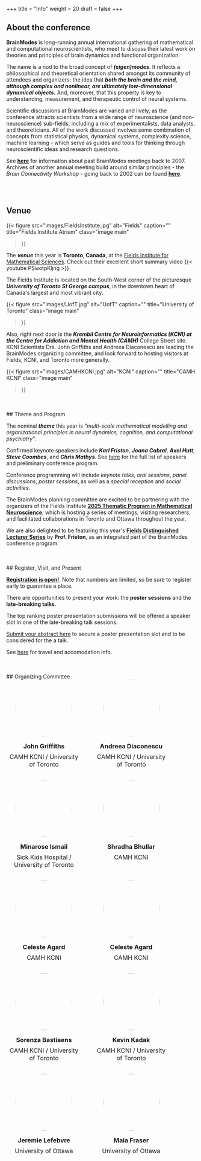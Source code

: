 +++
title = "Info"
weight = 20
draft = false
+++

## About the conference

**BrainModes** is long-running annual international gathering of mathematical and computational neuroscientists, who meet to discuss their latest work on theories and principles of brain dynamics and functional organization. 

The name is a nod to the broad concept of ***(eigen)modes***. It reflects a philosophical and theoretical orientation shared amongst its community of attendees and organizers: the idea that ***both the brain and the mind, although complex and nonlinear, are ultimately low-dimensional dynamical objects.*** And, moreover, that this property is key to understanding, measurement, and therapeutic control of neural systems. 

Scientific discussions at BrainModes are varied and lively, as the conference attracts scientists from a wide range of neuroscience (and non-neuroscience) sub-fields, including a mix of experimentalists, data analysts, and theoreticians. All of the work discussed involves some combination of concepts from statistical physics, dynamical systems, complexity science, machine learning - which serve as guides and tools for thinking through neuroscientific ideas and research questions. 

See [**here**](https://www.brainmodes.org/bsw/zwei/brainmodes) for information about past BrainModes meetings back to 2007. Archives of another annual meeting build around similar principles - the *Brain Connectivity Workshop* - going back to 2002 can be found [**here**](https://www.brain-connectivity-workshop.org/bsw/zwei/bcw).



<br>
<br>

## Venue

{{< figure
    src="images/FieldsInstitute.jpg"
    alt="Fields"
    caption=""
    title="Fields Institute Atrium"
    class="image main"
>}}

The ***venue*** this year is **Toronto, Canada**, at the [Fields Institute for Mathematical Sciences](https://fields.utoronto.ca). Check out their excellent short summary video {{< youtube PSwotpKljng >}}

The Fields Institute is located on the South-West corner of the picturesque ***University of Toronto St George campus***, in the downtown heart of Canada's largest and most vibrant city. 

{{< figure
    src="images/UofT.jpg"
    alt="UofT"
    caption=""
    title="University of Toronto"
    class="image main"
>}}

Also, right next door is the ***Krembil Centre for Neuroinformatics (KCNI) at the Centre for Addiction and Mental Health (CAMH)*** College Street site. KCNI Scientists Drs. John Griffiths and Andreea Diaconescu are leading the BrainModes organizing committee, and look forward to hosting visitors at Fields, KCNI, and Toronto more generally. 

{{< figure
    src="images/CAMHKCNI.jpg"
    alt="KCNI"
    caption=""
    title="CAMH KCNI"
    class="image main"
>}}



<br>
<br>
## Theme and Program

The nominal ***theme*** this year is *"multi-scale mathematical modelling and organizational principles in neural dynamics, cognition, and computational psychiatry"*. 

Confirmed keynote speakers include ***Karl Friston***, ***Joana Cabral***, ***Axel Hutt***, ***Steve Coombes***, and ***Chris Mathys***. See [here]() for the full list of speakers and preliminary conference program. 

Conference programming will include *keynote talks*, *oral sessions*, *panel discussions*, *poster sessions*, as well as a *special reception* and *social activities*. 

The BrainModes planning committee are excited to be partnering with the organizers of the Fields Institute **[2025 Thematic Program in Mathematical Neuroscience]()**, which is hosting a series of meetings, visiting researchers, and facilitated collaborations in Toronto and Ottawa throughout the year. 

We are also delighted to be featuring this year's **[Fields Distinguished Lecturer Series]()** by **Prof. Friston**, as an integrated part of the BrainModes conference program. 



<br>
<br>
## Register, Visit, and Present

[**Registration is open!**](). Note that numbers are limited, so be sure to register early to guarantee a place.

There are opportunities to present your work: the **poster sessions** and the **late-breaking talks**. 

The top ranking poster presentation submissions will be offered a speaker slot in one of the late-breaking talk sessions. 

[Submit your abstract here]() to secure a poster presentation slot and to be considered for the a talk. 

See [here]() for travel and accomodation info.



<br>
<br>
## Organizing Committee

<div class="speakers-grid" style="display: flex; flex-wrap: wrap; gap: 2rem;">
  <div class="speaker-card" style="width: 200px; text-align: center;">
    <img src="images/.." alt="" style="width: 150px; height: 150px; border-radius: 50%; object-fit: cover;">
    <h3 style="margin: 1rem 0 0.5rem;">John Griffiths</h3>
    <p style="margin: 0; font-size: 1rem;">CAMH KCNI / University of Toronto<br><span style="color: #888;"></span></p>
  </div>
  <div class="speaker-card" style="width: 200px; text-align: center;">
    <img src="images/.." alt="" style="width: 150px; height: 150px; border-radius: 50%; object-fit: cover;">
    <h3 style="margin: 1rem 0 0.5rem;">Andreea Diaconescu</h3>
    <p style="margin: 0; font-size: 1rem;">CAMH KCNI / University of Toronto<br><span style="color: #888;"></span></p>
  </div>
  <div class="speaker-card" style="width: 200px; text-align: center;">
    <img src="images/..." alt="" style="width: 150px; height: 150px; border-radius: 50%; object-fit: cover;">
    <h3 style="margin: 1rem 0 0.5rem;">Minarose Ismail</h3>
    <p style="margin: 0; font-size: 1rem;">Sick Kids Hospital / University of Toronto<br><span style="color: #888;"></span></p>
  </div>
  <div class="speaker-card" style="width: 200px; text-align: center;">
    <img src="images/.." alt="" style="width: 150px; height: 150px; border-radius: 50%; object-fit: cover;">
    <h3 style="margin: 1rem 0 0.5rem;">Shradha Bhullar</h3>
    <p style="margin: 0; font-size: 1rem;">CAMH KCNI<br><span style="color: #888;"></span></p>
  </div>
  <div class="speaker-card" style="width: 200px; text-align: center;">
    <img src="images/.." alt="" style="width: 150px; height: 150px; border-radius: 50%; object-fit: cover;">
    <h3 style="margin: 1rem 0 0.5rem;">Celeste Agard</h3>
    <p style="margin: 0; font-size: 1rem;">CAMH KCNI<br><span style="color: #888;"></span></p>
  </div>
  <div class="speaker-card" style="width: 200px; text-align: center;">
    <img src="images/.." alt="" style="width: 150px; height: 150px; border-radius: 50%; object-fit: cover;">
    <h3 style="margin: 1rem 0 0.5rem;">Celeste Agard</h3>
    <p style="margin: 0; font-size: 1rem;">CAMH KCNI<br><span style="color: #888;"></span></p>
  </div>
  <div class="speaker-card" style="width: 200px; text-align: center;">
    <img src="images/.." alt="" style="width: 150px; height: 150px; border-radius: 50%; object-fit: cover;">
    <h3 style="margin: 1rem 0 0.5rem;">Sorenza Bastiaens</h3>
    <p style="margin: 0; font-size: 1rem;">CAMH KCNI / University of Toronto<br><span style="color: #888;"></span></p>
  </div>
  <div class="speaker-card" style="width: 200px; text-align: center;">
    <img src="images/.." alt="" style="width: 150px; height: 150px; border-radius: 50%; object-fit: cover;">
    <h3 style="margin: 1rem 0 0.5rem;">Kevin Kadak</h3>
    <p style="margin: 0; font-size: 1rem;">CAMH KCNI / University of Toronto<br><span style="color: #888;"></span></p>
  </div>
  <div class="speaker-card" style="width: 200px; text-align: center;">
    <img src="images/.." alt="" style="width: 150px; height: 150px; border-radius: 50%; object-fit: cover;">
    <h3 style="margin: 1rem 0 0.5rem;">Jeremie Lefebvre</h3>
    <p style="margin: 0; font-size: 1rem;">University of Ottawa<br><span style="color: #888;"></span></p>
  </div>
  <div class="speaker-card" style="width: 200px; text-align: center;">
    <img src="images/.." alt="" style="width: 150px; height: 150px; border-radius: 50%; object-fit: cover;">
    <h3 style="margin: 1rem 0 0.5rem;">Maia Fraser</h3>
    <p style="margin: 0; font-size: 1rem;">University of Ottawa<br><span style="color: #888;"></span></p>
  </div>
  <!-- Add more speaker cards as needed -->
</div>

